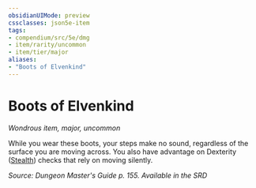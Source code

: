 ```yaml
---
obsidianUIMode: preview
cssclasses: json5e-item
tags:
- compendium/src/5e/dmg
- item/rarity/uncommon
- item/tier/major
aliases: 
- "Boots of Elvenkind"
---
```

# Boots of Elvenkind
*Wondrous item, major, uncommon*  


While you wear these boots, your steps make no sound, regardless of the surface you are moving across. You also have advantage on Dexterity ([Stealth](2-Mechanics/CLI/rules/skills.md#Stealth)) checks that rely on moving silently.

*Source: Dungeon Master's Guide p. 155. Available in the <span title='Systems Reference Document (5.1)'>SRD</span>*